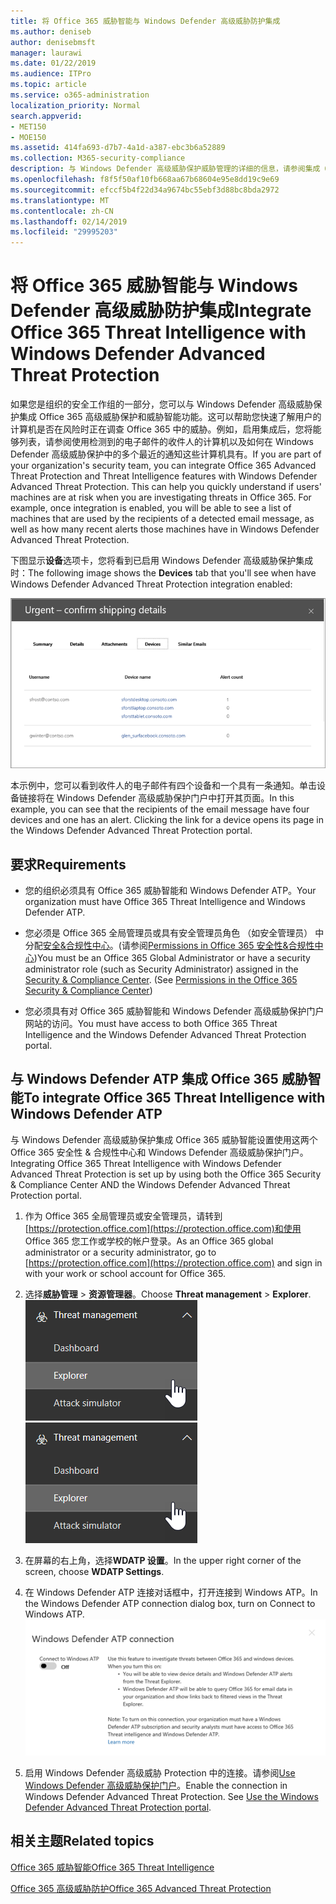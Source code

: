 ```yaml
---
title: 将 Office 365 威胁智能与 Windows Defender 高级威胁防护集成
ms.author: deniseb
author: denisebmsft
manager: laurawi
ms.date: 01/22/2019
ms.audience: ITPro
ms.topic: article
ms.service: o365-administration
localization_priority: Normal
search.appverid:
- MET150
- MOE150
ms.assetid: 414fa693-d7b7-4a1d-a387-ebc3b6a52889
ms.collection: M365-security-compliance
description: 与 Windows Defender 高级威胁保护威胁管理的详细的信息，请参阅集成 Office 365 高级威胁保护。
ms.openlocfilehash: f8f5f50af10fb668aa67b68604e95e8dd19c9e69
ms.sourcegitcommit: efccf5b4f22d34a9674bc55ebf3d88bc8bda2972
ms.translationtype: MT
ms.contentlocale: zh-CN
ms.lasthandoff: 02/14/2019
ms.locfileid: "29995203"
---
```

# <a name="integrate-office-365-threat-intelligence-with-windows-defender-advanced-threat-protection"></a><span data-ttu-id="9747c-103">将 Office 365 威胁智能与 Windows Defender 高级威胁防护集成</span><span class="sxs-lookup"><span data-stu-id="9747c-103">Integrate Office 365 Threat Intelligence with Windows Defender Advanced Threat Protection</span></span>

<span data-ttu-id="9747c-p101">如果您是组织的安全工作组的一部分，您可以与 Windows Defender 高级威胁保护集成 Office 365 高级威胁保护和威胁智能功能。这可以帮助您快速了解用户的计算机是否在风险时正在调查 Office 365 中的威胁。例如，启用集成后，您将能够列表，请参阅使用检测到的电子邮件的收件人的计算机以及如何在 Windows Defender 高级威胁保护中的多个最近的通知这些计算机具有。</span><span class="sxs-lookup"><span data-stu-id="9747c-p101">If you are part of your organization's security team, you can integrate Office 365 Advanced Threat Protection and Threat Intelligence features with Windows Defender Advanced Threat Protection. This can help you quickly understand if users' machines are at risk when you are investigating threats in Office 365. For example, once integration is enabled, you will be able to see a list of machines that are used by the recipients of a detected email message, as well as how many recent alerts those machines have in Windows Defender Advanced Threat Protection.</span></span>
  
<span data-ttu-id="9747c-107">下图显示**设备**选项卡，您将看到已启用 Windows Defender 高级威胁保护集成时：</span><span class="sxs-lookup"><span data-stu-id="9747c-107">The following image shows the **Devices** tab that you'll see when have Windows Defender Advanced Threat Protection integration enabled:</span></span> 
  
![启用 Windows Defender ATP 后，您可以看到计算机的通知的列表。](media/fec928ea-8f0c-44d7-80b9-a2e0a8cd4e89.PNG)
  
<span data-ttu-id="9747c-p102">本示例中，您可以看到收件人的电子邮件有四个设备和一个具有一条通知。单击设备链接将在 Windows Defender 高级威胁保护门户中打开其页面。</span><span class="sxs-lookup"><span data-stu-id="9747c-p102">In this example, you can see that the recipients of the email message have four devices and one has an alert. Clicking the link for a device opens its page in the Windows Defender Advanced Threat Protection portal.</span></span>
  
## <a name="requirements"></a><span data-ttu-id="9747c-111">要求</span><span class="sxs-lookup"><span data-stu-id="9747c-111">Requirements</span></span>

- <span data-ttu-id="9747c-112">您的组织必须具有 Office 365 威胁智能和 Windows Defender ATP。</span><span class="sxs-lookup"><span data-stu-id="9747c-112">Your organization must have Office 365 Threat Intelligence and Windows Defender ATP.</span></span>
    
- <span data-ttu-id="9747c-p103">您必须是 Office 365 全局管理员或具有安全管理员角色 （如安全管理员） 中分配[安全&amp;合规性中心](https://protection.office.com)。(请参阅[Permissions in Office 365 安全性&amp;合规性中心](permissions-in-the-security-and-compliance-center.md))</span><span class="sxs-lookup"><span data-stu-id="9747c-p103">You must be an Office 365 Global Administrator or have a security administrator role (such as Security Administrator) assigned in the [Security &amp; Compliance Center](https://protection.office.com). (See [Permissions in the Office 365 Security &amp; Compliance Center](permissions-in-the-security-and-compliance-center.md))</span></span>
    
- <span data-ttu-id="9747c-115">您必须具有对 Office 365 威胁智能和 Windows Defender 高级威胁保护门户网站的访问。</span><span class="sxs-lookup"><span data-stu-id="9747c-115">You must have access to both Office 365 Threat Intelligence and the Windows Defender Advanced Threat Protection portal.</span></span>
    
## <a name="to-integrate-office-365-threat-intelligence-with-windows-defender-atp"></a><span data-ttu-id="9747c-116">与 Windows Defender ATP 集成 Office 365 威胁智能</span><span class="sxs-lookup"><span data-stu-id="9747c-116">To integrate Office 365 Threat Intelligence with Windows Defender ATP</span></span>

<span data-ttu-id="9747c-117">与 Windows Defender 高级威胁保护集成 Office 365 威胁智能设置使用这两个 Office 365 安全性 & 合规性中心和 Windows Defender 高级威胁保护门户。</span><span class="sxs-lookup"><span data-stu-id="9747c-117">Integrating Office 365 Threat Intelligence with Windows Defender Advanced Threat Protection is set up by using both the Office 365 Security & Compliance Center AND the Windows Defender Advanced Threat Protection portal.</span></span>
  
1. <span data-ttu-id="9747c-118">作为 Office 365 全局管理员或安全管理员，请转到[https://protection.office.com](https://protection.office.com)和使用 Office 365 您工作或学校的帐户登录。</span><span class="sxs-lookup"><span data-stu-id="9747c-118">As an Office 365 global administrator or a security administrator, go to [https://protection.office.com](https://protection.office.com) and sign in with your work or school account for Office 365.</span></span> 
    
2. <span data-ttu-id="9747c-119">选择**威胁管理** \> **资源管理器**。</span><span class="sxs-lookup"><span data-stu-id="9747c-119">Choose **Threat management** \> **Explorer**.</span></span><br><span data-ttu-id="9747c-120">![威胁管理菜单中的资源管理器](media/ThreatMgmt-Explorer-nav.png)</span><span class="sxs-lookup"><span data-stu-id="9747c-120">![Explorer in Threat Management menu](media/ThreatMgmt-Explorer-nav.png)</span></span><br>
    
3. <span data-ttu-id="9747c-121">在屏幕的右上角，选择**WDATP 设置**。</span><span class="sxs-lookup"><span data-stu-id="9747c-121">In the upper right corner of the screen, choose **WDATP Settings**.</span></span>
    
4. <span data-ttu-id="9747c-122">在 Windows Defender ATP 连接对话框中，打开连接到 Windows ATP。</span><span class="sxs-lookup"><span data-stu-id="9747c-122">In the Windows Defender ATP connection dialog box, turn on Connect to Windows ATP.</span></span><br>![Windows Defender ATP 连接](media/Explorer-WDATPConnection-dialog.png)<br>
    
5. <span data-ttu-id="9747c-p104">启用 Windows Defender 高级威胁 Protection 中的连接。请参阅[Use Windows Defender 高级威胁保护门户](https://go.microsoft.com/fwlink/?linkid=859690)。</span><span class="sxs-lookup"><span data-stu-id="9747c-p104">Enable the connection in Windows Defender Advanced Threat Protection. See [Use the Windows Defender Advanced Threat Protection portal](https://go.microsoft.com/fwlink/?linkid=859690).</span></span>

  
## <a name="related-topics"></a><span data-ttu-id="9747c-126">相关主题</span><span class="sxs-lookup"><span data-stu-id="9747c-126">Related topics</span></span>

[<span data-ttu-id="9747c-127">Office 365 威胁智能</span><span class="sxs-lookup"><span data-stu-id="9747c-127">Office 365 Threat Intelligence</span></span>](office-365-ti.md)
  
[<span data-ttu-id="9747c-128">Office 365 高级威胁防护</span><span class="sxs-lookup"><span data-stu-id="9747c-128">Office 365 Advanced Threat Protection</span></span>](office-365-atp.md)
  

